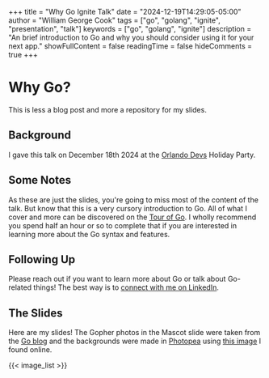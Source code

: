 +++
title = "Why Go Ignite Talk"
date = "2024-12-19T14:29:05-05:00"
author = "William George Cook"
tags = ["go", "golang", "ignite", "presentation", "talk"]
keywords = ["go", "golang", "ignite"]
description = "An brief introduction to Go and why you should consider using it for your next app."
showFullContent = false
readingTime = false
hideComments = true
+++

# Why Go?
This is less a blog post and more a repository for my slides. 

## Background
I gave this talk on December 18th 2024 at the [Orlando Devs](https://orlandodevs.com) Holiday Party. 

## Some Notes
As these are just the slides, you're going to miss most of the content of the talk. But know
that this is a very cursory introduction to Go. All of what I cover and more can be discovered
on the [Tour of Go](https://go.dev/tour/welcome/1). I wholly recommend you spend half an hour
or so to complete that if you are interested in learning more about the Go syntax and features. 

## Following Up
Please reach out if you want to learn more about Go or talk about Go-related things! The best 
way is to [connect with me on LinkedIn](https://www.linkedin.com/in/wgeorgecook/).

## The Slides
Here are my slides! The Gopher photos in the Mascot slide were taken from the [Go blog](https://go.dev/blog/gopher) and the
backgrounds were made in [Photopea](https://www.photopea.com/) using [this image](https://scrapbox.io/icons/golang) I found online.

{{< image_list >}}